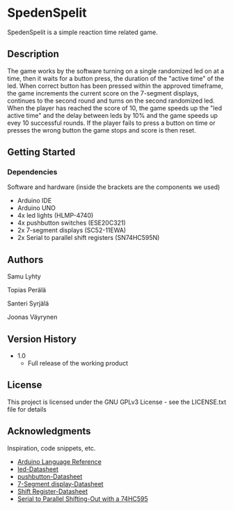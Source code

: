 # SpedenSpelit

SpedenSpelit is a simple reaction time related game.

## Description

The game works by the software turning on a single randomized led on at a time, then it waits for a button press, the duration of the "active time" of the led. When correct button has been pressed within the approved timeframe, the game increments the current score on the 7-segment displays, continues to the second round and turns on the second randomized led. When the player has reached the score of 10, the game speeds up the "led active time" and the delay between leds by 10% and the game speeds up evey 10 successful rounds. If the player fails to press a button on time or presses the wrong button the game stops and score is then reset.

## Getting Started

### Dependencies

Software and hardware (inside the brackets are the components we used)

* Arduino IDE
* Arduino UNO
* 4x led lights (HLMP-4740)
* 4x pushbutton switches (ESE20C321)
* 2x 7-segment displays (SC52-11EWA)
* 2x Serial to parallel shift registers (SN74HC595N)


## Authors

Samu Lyhty

Topias Perälä

Santeri Syrjälä

Joonas Väyrynen

## Version History

* 1.0
    * Full release of the working product
    
## License

This project is licensed under the GNU GPLv3 License - see the LICENSE.txt file for details

## Acknowledgments

Inspiration, code snippets, etc.
* [Arduino Language Reference](https://docs.arduino.cc/language-reference/)
* [led-Datasheet](https://www.farnell.com/datasheets/1918234.pdf?_gl=1*1ns2hag*_gcl_au*MTcyMjAyMzg3OS4xNzI3MzY1NTM2)
* [pushbutton-Datasheet](https://www.farnell.com/datasheets/1790644.pdf?_gl=1*16wbfqn*_gcl_au*MTcyMjAyMzg3OS4xNzI3MzY1NTM2)
* [7-Segment display-Datasheet](https://www.farnell.com/datasheets/2047557.pdf?_gl=1*16wbfqn*_gcl_au*MTcyMjAyMzg3OS4xNzI3MzY1NTM2)
* [Shift Register-Datasheet](https://www.ti.com/lit/ds/symlink/sn74hc595.pdf?ts=1728594662862&ref_url=https%253A%252F%252Fbr.mouser.com%252F)
* [Serial to Parallel Shifting-Out with a 74HC595](https://docs.arduino.cc/tutorials/communication/guide-to-shift-out/#shftout13)
